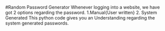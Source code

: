 #Random Password Generator 
Whenever logging into a website, we have got 2 options regarding the password.
1.Manual{User written}
2. System Generated
This python code gives you an Understanding regarding the system generated passwords.
